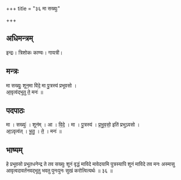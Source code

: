 +++
title = "३६ मा सख्युः"

+++
## अधिमन्त्रम्
इन्द्रः। त्रिशोकः काण्वः। गायत्री।

## मन्त्रः
मा सख्युः॒ शून॒मा वि॑दे॒ मा पु॒त्रस्य॑ प्रभूवसो ।  
आ॒वृत्व॑द्भूतु ते॒ मनः॑ ॥

## पदपाठः
मा । सख्युः॑ । शून॑म् । आ । वि॒दे॒ । मा । पु॒त्रस्य॑ । प्र॒भु॒व॒सो॒ इति॑ प्रभुऽवसो ।  
आ॒ऽवृत्व॑त् । भू॒तु॒ । ते॒ । मनः॑ ॥

## भाष्यम्
हे प्रभूवसो प्रभूतधनेन्द्र ते तव सख्युः शूनं वृद्धं माविदे मावेदयामि पुत्रस्यापि शूनं माविदे तव मनः अस्मासु आवृत्वदावर्तनवद्भूतु भवतु पुनःपुनः सुखं करोत्वित्यर्थः ॥ ३६ ॥